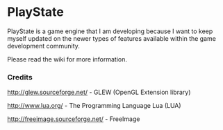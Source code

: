 PlayState
========

PlayState is a game engine that I am developing because I want to keep myself updated on the newer types of features available within the game development community.

Please read the wiki for more information.

### Credits ###

http://glew.sourceforge.net/ - GLEW (OpenGL Extension library)

http://www.lua.org/ - The Programming Language Lua (LUA)

http://freeimage.sourceforge.net/ - FreeImage
